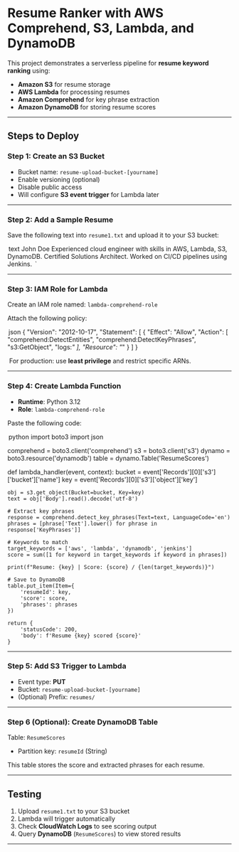 
# Resume Ranker with AWS Comprehend, S3, Lambda, and DynamoDB

This project demonstrates a serverless pipeline for **resume keyword ranking** using:

- **Amazon S3** for resume storage
- **AWS Lambda** for processing resumes
- **Amazon Comprehend** for key phrase extraction
- **Amazon DynamoDB** for storing resume scores

---

## Steps to Deploy

### Step 1: Create an S3 Bucket

- Bucket name: `resume-upload-bucket-[yourname]`
- Enable versioning (optional)
- Disable public access
- Will configure **S3 event trigger** for Lambda later

---

### Step 2: Add a Sample Resume

Save the following text into `resume1.txt` and upload it to your S3 bucket:

 ⁠text
John Doe
Experienced cloud engineer with skills in AWS, Lambda, S3, DynamoDB.
Certified Solutions Architect. Worked on CI/CD pipelines using Jenkins.
⁠ `

---

### Step 3: IAM Role for Lambda

Create an IAM role named: `lambda-comprehend-role`

Attach the following policy:

 ⁠json
{
  "Version": "2012-10-17",
  "Statement": [
    {
      "Effect": "Allow",
      "Action": [
        "comprehend:DetectEntities",
        "comprehend:DetectKeyPhrases",
        "s3:GetObject",
        "logs:*"
      ],
      "Resource": "*"
    }
  ]
}


⁠ For production: use **least privilege** and restrict specific ARNs.

---

### Step 4: Create Lambda Function

* **Runtime**: Python 3.12
* **Role**: `lambda-comprehend-role`

Paste the following code:

 ⁠python
import boto3
import json

comprehend = boto3.client('comprehend')
s3 = boto3.client('s3')
dynamo = boto3.resource('dynamodb')
table = dynamo.Table('ResumeScores')

def lambda_handler(event, context):
    bucket = event['Records'][0]['s3']['bucket']['name']
    key    = event['Records'][0]['s3']['object']['key']
    
    obj = s3.get_object(Bucket=bucket, Key=key)
    text = obj['Body'].read().decode('utf-8')

    # Extract key phrases
    response = comprehend.detect_key_phrases(Text=text, LanguageCode='en')
    phrases = [phrase['Text'].lower() for phrase in response['KeyPhrases']]

    # Keywords to match
    target_keywords = ['aws', 'lambda', 'dynamodb', 'jenkins']
    score = sum([1 for keyword in target_keywords if keyword in phrases])

    print(f"Resume: {key} | Score: {score} / {len(target_keywords)}")

    # Save to DynamoDB
    table.put_item(Item={
        'resumeId': key,
        'score': score,
        'phrases': phrases
    })
    
    return {
        'statusCode': 200,
        'body': f'Resume {key} scored {score}'
    }


---

### Step 5: Add S3 Trigger to Lambda

* Event type: **PUT**
* Bucket: `resume-upload-bucket-[yourname]`
* (Optional) Prefix: `resumes/`

---

### Step 6 (Optional): Create DynamoDB Table

Table: `ResumeScores`

* Partition key: `resumeId` (String)

This table stores the score and extracted phrases for each resume.

---

## Testing

1. Upload `resume1.txt` to your S3 bucket
2. Lambda will trigger automatically
3. Check **CloudWatch Logs** to see scoring output
4. Query **DynamoDB** (`ResumeScores`) to view stored results

---


```
